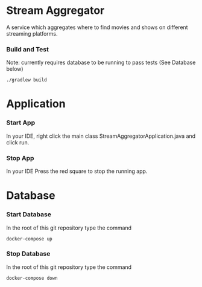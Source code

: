 # Stream Aggregator
A service which aggregates where to find movies and shows on different streaming platforms.

### Build and Test
Note: currently requires database to be running to pass tests (See Database below)
```
./gradlew build
```

# Application
### Start App
In your IDE, right click the main class StreamAggregatorApplication.java and click run.

### Stop App
In your IDE Press the red square to stop the running app.

# Database
### Start Database
In the root of this git repository type the command
```
docker-compose up
```

### Stop Database
In the root of this git repository type the command
```
docker-compose down
```
